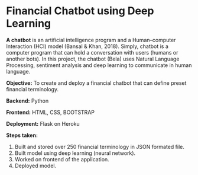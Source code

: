 # Financial Chatbot using Deep Learning
**A chatbot** is an artificial intelligence program and a Human–computer Interaction (HCI) model (Bansal & Khan, 2018). Simply, chatbot is a computer program that can hold a conversation with users (humans or another bots). In this project, the chatbot (Bela) uses Natural Language Processing, sentiment analysis and deep learning to communicate in human language. 

**Objective:** To create and deploy a financial chatbot that can define preset financial terminology.

**Backend:** Python

**Frontend:** HTML, CSS, BOOTSTRAP

**Deployment:** Flask on Heroku

**Steps taken:**
1. Built and stored over 250 financial terminology in JSON formated file.
2. Built model using deep learning (neural network).
3. Worked on frontend of the application.
4. Deployed model.

